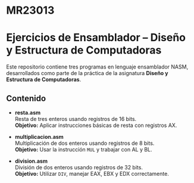 # MR23013
# Ejercicios de Ensamblador – Diseño y Estructura de Computadoras

Este repositorio contiene tres programas en lenguaje ensamblador NASM, desarrollados como parte de la práctica de la asignatura **Diseño y Estructura de Computadoras**.

## Contenido

- **resta.asm**  
  Resta de tres enteros usando registros de 16 bits.  
  **Objetivo:** Aplicar instrucciones básicas de resta con registros AX.

- **multiplicacion.asm**  
  Multiplicación de dos enteros usando registros de 8 bits.  
  **Objetivo:** Usar la instrucción `MUL` y trabajar con AL y BL.

- **division.asm**  
  División de dos enteros usando registros de 32 bits.  
  **Objetivo:** Utilizar `DIV`, manejar EAX, EBX y EDX correctamente.
